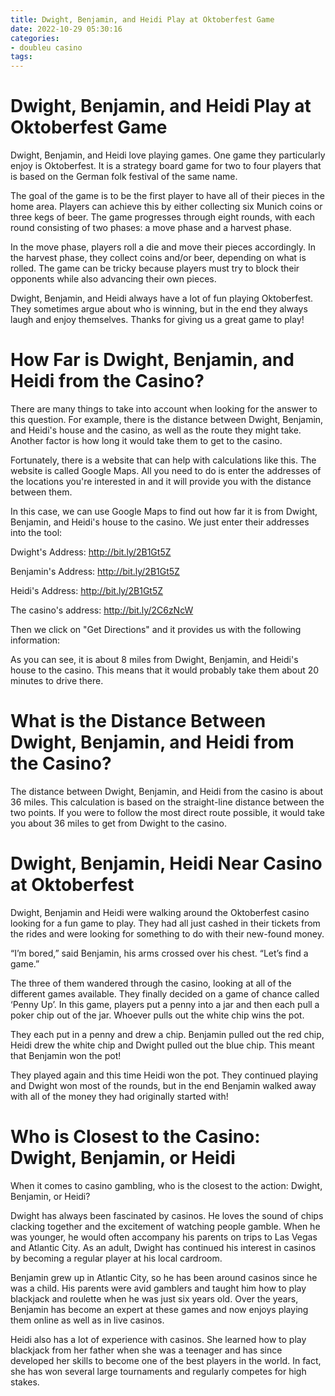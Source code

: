 ```yaml
---
title: Dwight, Benjamin, and Heidi Play at Oktoberfest Game
date: 2022-10-29 05:30:16
categories:
- doubleu casino
tags:
---
```



#  Dwight, Benjamin, and Heidi Play at Oktoberfest Game

Dwight, Benjamin, and Heidi love playing games. One game they particularly enjoy is Oktoberfest. It is a strategy board game for two to four players that is based on the German folk festival of the same name.

The goal of the game is to be the first player to have all of their pieces in the home area. Players can achieve this by either collecting six Munich coins or three kegs of beer. The game progresses through eight rounds, with each round consisting of two phases: a move phase and a harvest phase.

In the move phase, players roll a die and move their pieces accordingly. In the harvest phase, they collect coins and/or beer, depending on what is rolled. The game can be tricky because players must try to block their opponents while also advancing their own pieces.

Dwight, Benjamin, and Heidi always have a lot of fun playing Oktoberfest. They sometimes argue about who is winning, but in the end they always laugh and enjoy themselves. Thanks for giving us a great game to play!

#  How Far is Dwight, Benjamin, and Heidi from the Casino?

There are many things to take into account when looking for the answer to this question. For example, there is the distance between Dwight, Benjamin, and Heidi's house and the casino, as well as the route they might take. Another factor is how long it would take them to get to the casino.

 Fortunately, there is a website that can help with calculations like this. The website is called Google Maps. All you need to do is enter the addresses of the locations you're interested in and it will provide you with the distance between them.

In this case, we can use Google Maps to find out how far it is from Dwight, Benjamin, and Heidi's house to the casino. We just enter their addresses into the tool:

Dwight's Address: http://bit.ly/2B1Gt5Z

Benjamin's Address: http://bit.ly/2B1Gt5Z

Heidi's Address: http://bit.ly/2B1Gt5Z

The casino's address: http://bit.ly/2C6zNcW

Then we click on "Get Directions" and it provides us with the following information:

   As you can see, it is about 8 miles from Dwight, Benjamin, and Heidi's house to the casino. This means that it would probably take them about 20 minutes to drive there.

#  What is the Distance Between Dwight, Benjamin, and Heidi from the Casino?

The distance between Dwight, Benjamin, and Heidi from the casino is about 36 miles. This calculation is based on the straight-line distance between the two points. If you were to follow the most direct route possible, it would take you about 36 miles to get from Dwight to the casino.

#  Dwight, Benjamin, Heidi Near Casino at Oktoberfest 

Dwight, Benjamin and Heidi were walking around the Oktoberfest casino looking for a fun game to play. They had all just cashed in their tickets from the rides and were looking for something to do with their new-found money.

“I’m bored,” said Benjamin, his arms crossed over his chest. “Let’s find a game.”

The three of them wandered through the casino, looking at all of the different games available. They finally decided on a game of chance called ‘Penny Up’. In this game, players put a penny into a jar and then each pull a poker chip out of the jar. Whoever pulls out the white chip wins the pot.

They each put in a penny and drew a chip. Benjamin pulled out the red chip, Heidi drew the white chip and Dwight pulled out the blue chip. This meant that Benjamin won the pot!

They played again and this time Heidi won the pot. They continued playing and Dwight won most of the rounds, but in the end Benjamin walked away with all of the money they had originally started with!

#  Who is Closest to the Casino: Dwight, Benjamin, or Heidi

When it comes to casino gambling, who is the closest to the action: Dwight, Benjamin, or Heidi?

Dwight has always been fascinated by casinos. He loves the sound of chips clacking together and the excitement of watching people gamble. When he was younger, he would often accompany his parents on trips to Las Vegas and Atlantic City. As an adult, Dwight has continued his interest in casinos by becoming a regular player at his local cardroom.

Benjamin grew up in Atlantic City, so he has been around casinos since he was a child. His parents were avid gamblers and taught him how to play blackjack and roulette when he was just six years old. Over the years, Benjamin has become an expert at these games and now enjoys playing them online as well as in live casinos.

Heidi also has a lot of experience with casinos. She learned how to play blackjack from her father when she was a teenager and has since developed her skills to become one of the best players in the world. In fact, she has won several large tournaments and regularly competes for high stakes.